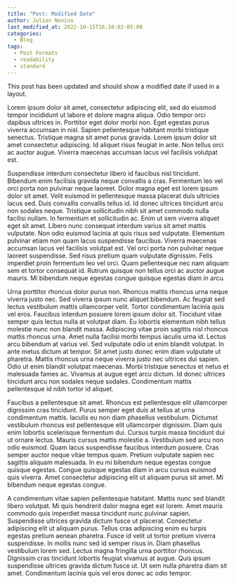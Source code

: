 ```yaml
---
title: "Post: Modified Date"
author: Julian Nonino
last_modified_at: 2022-10-15T16:20:02-05:00
categories:
  - Blog
tags:
  - Post Formats
  - readability
  - standard
---
```


This post has been updated and should show a modified date if used in a layout.

Lorem ipsum dolor sit amet, consectetur adipiscing elit, sed do eiusmod tempor incididunt ut labore et dolore magna aliqua. Odio tempor orci dapibus ultrices in. Porttitor eget dolor morbi non. Eget egestas purus viverra accumsan in nisl. Sapien pellentesque habitant morbi tristique senectus. Tristique magna sit amet purus gravida. Lorem ipsum dolor sit amet consectetur adipiscing. Id aliquet risus feugiat in ante. Non tellus orci ac auctor augue. Viverra maecenas accumsan lacus vel facilisis volutpat est.

Suspendisse interdum consectetur libero id faucibus nisl tincidunt. Bibendum enim facilisis gravida neque convallis a cras. Fermentum leo vel orci porta non pulvinar neque laoreet. Dolor magna eget est lorem ipsum dolor sit amet. Velit euismod in pellentesque massa placerat duis ultricies lacus sed. Duis convallis convallis tellus id. Id donec ultrices tincidunt arcu non sodales neque. Tristique sollicitudin nibh sit amet commodo nulla facilisi nullam. In fermentum et sollicitudin ac. Enim ut sem viverra aliquet eget sit amet. Libero nunc consequat interdum varius sit amet mattis vulputate. Non odio euismod lacinia at quis risus sed vulputate. Elementum pulvinar etiam non quam lacus suspendisse faucibus. Viverra maecenas accumsan lacus vel facilisis volutpat est. Vel orci porta non pulvinar neque laoreet suspendisse. Sed risus pretium quam vulputate dignissim. Felis imperdiet proin fermentum leo vel orci. Quam pellentesque nec nam aliquam sem et tortor consequat id. Rutrum quisque non tellus orci ac auctor augue mauris. Mi bibendum neque egestas congue quisque egestas diam in arcu.

Urna porttitor rhoncus dolor purus non. Rhoncus mattis rhoncus urna neque viverra justo nec. Sed viverra ipsum nunc aliquet bibendum. Ac feugiat sed lectus vestibulum mattis ullamcorper velit. Tortor condimentum lacinia quis vel eros. Faucibus interdum posuere lorem ipsum dolor sit. Tincidunt vitae semper quis lectus nulla at volutpat diam. Eu lobortis elementum nibh tellus molestie nunc non blandit massa. Adipiscing vitae proin sagittis nisl rhoncus mattis rhoncus urna. Amet nulla facilisi morbi tempus iaculis urna id. Lectus arcu bibendum at varius vel. Sed vulputate odio ut enim blandit volutpat. In ante metus dictum at tempor. Sit amet justo donec enim diam vulputate ut pharetra. Mattis rhoncus urna neque viverra justo nec ultrices dui sapien. Odio ut enim blandit volutpat maecenas. Morbi tristique senectus et netus et malesuada fames ac. Vivamus at augue eget arcu dictum. Id donec ultrices tincidunt arcu non sodales neque sodales. Condimentum mattis pellentesque id nibh tortor id aliquet.

Faucibus a pellentesque sit amet. Rhoncus est pellentesque elit ullamcorper dignissim cras tincidunt. Purus semper eget duis at tellus at urna condimentum mattis. Iaculis eu non diam phasellus vestibulum. Dictumst vestibulum rhoncus est pellentesque elit ullamcorper dignissim. Diam quis enim lobortis scelerisque fermentum dui. Cursus turpis massa tincidunt dui ut ornare lectus. Mauris cursus mattis molestie a. Vestibulum sed arcu non odio euismod. Quam lacus suspendisse faucibus interdum posuere. Cras semper auctor neque vitae tempus quam. Pretium vulputate sapien nec sagittis aliquam malesuada. In eu mi bibendum neque egestas congue quisque egestas. Congue quisque egestas diam in arcu cursus euismod quis viverra. Amet consectetur adipiscing elit ut aliquam purus sit amet. Mi bibendum neque egestas congue.

A condimentum vitae sapien pellentesque habitant. Mattis nunc sed blandit libero volutpat. Mi quis hendrerit dolor magna eget est lorem. Amet mauris commodo quis imperdiet massa tincidunt nunc pulvinar sapien. Suspendisse ultrices gravida dictum fusce ut placerat. Consectetur adipiscing elit ut aliquam purus. Tellus cras adipiscing enim eu turpis egestas pretium aenean pharetra. Fusce id velit ut tortor pretium viverra suspendisse. In mollis nunc sed id semper risus in. Diam phasellus vestibulum lorem sed. Lectus magna fringilla urna porttitor rhoncus. Dignissim cras tincidunt lobortis feugiat vivamus at augue. Quis ipsum suspendisse ultrices gravida dictum fusce ut. Ut sem nulla pharetra diam sit amet. Condimentum lacinia quis vel eros donec ac odio tempor.
